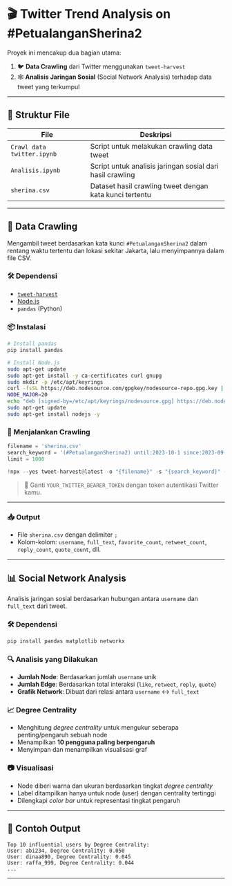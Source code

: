 
# 🎬 Twitter Trend Analysis on #PetualanganSherina2

Proyek ini mencakup dua bagian utama:

1. 🐦 **Data Crawling** dari Twitter menggunakan `tweet-harvest`  
2. 🕸️ **Analisis Jaringan Sosial** (Social Network Analysis) terhadap data tweet yang terkumpul

---

## 📁 Struktur File

| File                      | Deskripsi                                               |
|---------------------------|----------------------------------------------------------|
| `Crawl data twitter.ipynb` | Script untuk melakukan crawling data tweet               |
| `Analisis.ipynb`           | Script untuk analisis jaringan sosial dari hasil crawling |
| `sherina.csv`              | Dataset hasil crawling tweet dengan kata kunci tertentu  |

---

## 🧾 Data Crawling

Mengambil tweet berdasarkan kata kunci `#PetualanganSherina2` dalam rentang waktu tertentu dan lokasi sekitar Jakarta, lalu menyimpannya dalam file CSV.

### 🛠️ Dependensi

- [`tweet-harvest`](https://www.npmjs.com/package/tweet-harvest)  
- [Node.js](https://nodejs.org)  
- `pandas` (Python)

### 📦 Instalasi

```bash
# Install pandas
pip install pandas

# Install Node.js
sudo apt-get update
sudo apt-get install -y ca-certificates curl gnupg
sudo mkdir -p /etc/apt/keyrings
curl -fsSL https://deb.nodesource.com/gpgkey/nodesource-repo.gpg.key | sudo gpg --dearmor -o /etc/apt/keyrings/nodesource.gpg
NODE_MAJOR=20
echo "deb [signed-by=/etc/apt/keyrings/nodesource.gpg] https://deb.nodesource.com/node_$NODE_MAJOR.x nodistro main" | sudo tee /etc/apt/sources.list.d/nodesource.list
sudo apt-get update
sudo apt-get install nodejs -y
```

### 🚀 Menjalankan Crawling

```python
filename = 'sherina.csv'
search_keyword = '(#PetualanganSherina2) until:2023-10-1 since:2023-09-28 geocode:-6.19526814800593,106.82299094600958,40km'
limit = 1000

!npx --yes tweet-harvest@latest -o "{filename}" -s "{search_keyword}" -l {limit} --token "YOUR_TWITTER_BEARER_TOKEN"
```

> 🔐 Ganti `YOUR_TWITTER_BEARER_TOKEN` dengan token autentikasi Twitter kamu.

---

### 📥 Output

- File `sherina.csv` dengan delimiter `;`
- Kolom-kolom: `username`, `full_text`, `favorite_count`, `retweet_count`, `reply_count`, `quote_count`, dll.

---

## 📊 Social Network Analysis

Analisis jaringan sosial berdasarkan hubungan antara `username` dan `full_text` dari tweet.

### 🛠️ Dependensi

```bash
pip install pandas matplotlib networkx
```

### 🔍 Analisis yang Dilakukan

- **Jumlah Node**: Berdasarkan jumlah `username` unik
- **Jumlah Edge**: Berdasarkan total interaksi (`like`, `retweet`, `reply`, `quote`)
- **Grafik Network**: Dibuat dari relasi antara `username` ↔ `full_text`

### 📈 Degree Centrality

- Menghitung *degree centrality* untuk mengukur seberapa penting/pengaruh sebuah node
- Menampilkan **10 pengguna paling berpengaruh**
- Menyimpan dan menampilkan visualisasi graf

### 📷 Visualisasi

- Node diberi warna dan ukuran berdasarkan tingkat *degree centrality*
- Label ditampilkan hanya untuk node (user) dengan centrality tertinggi
- Dilengkapi *color bar* untuk representasi tingkat pengaruh

---

## 🧪 Contoh Output

```text
Top 10 influential users by Degree Centrality:
User: abi234, Degree Centrality: 0.050
User: dinaa890, Degree Centrality: 0.045
User: raffa_999, Degree Centrality: 0.044
...
```

---
